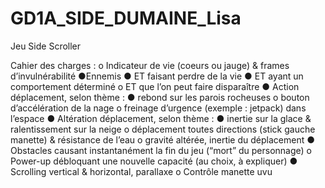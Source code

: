 # GD1A_SIDE_DUMAINE_Lisa
Jeu Side Scroller

Cahier des charges :
o Indicateur de vie (coeurs ou jauge) & frames d’invulnérabilité
●Ennemis
    ● ET faisant perdre de la vie
    ● ET ayant un comportement déterminé
    o ET que l’on peut faire disparaître
● Action déplacement, selon thème :
    ● rebond sur les parois rocheuses
    o bouton d’accélération de la nage
    o freinage d’urgence (exemple : jetpack) dans l’espace
● Altération déplacement, selon thème :
    ● inertie sur la glace & ralentissement sur la neige
    o déplacement toutes directions (stick gauche manette) & résistance de l’eau
    o gravité altérée, inertie du déplacement
● Obstacles causant instantanément la fin du jeu (“mort” du personnage)
o Power-up débloquant une nouvelle capacité (au choix, à expliquer)
● Scrolling vertical & horizontal, parallaxe
o Contrôle manette uvu
